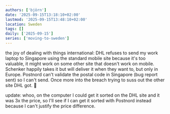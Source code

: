 ```yaml
---
authors: ['björn']
date: '2025-09-15T13:18:10+02:00'
lastmod: '2025-09-15T13:48:10+02:00'
location: Sweden
tags: []
daily: ['2025-09-15']
series: ['moving-to-sweden']
---
```

the joy of dealing with things international: DHL refuses to send my work laptop to Singapore using the standard mobile site because it's too valuable, it might work on some other site that doesn't work on mobile. Schenker happily takes it but will deliver it when they want to, but only in Europe. Postnord can't validate the postal code in Singapore (bug report sent) so I can't send. Once more into the breach trying to suss out the other site DHL got. 🤬

update: whoo, on the computer I could get it sorted on the DHL site and it was 3x the price, so I'll see if I can get it sorted with Postnord instead because I can't justify the price difference.
